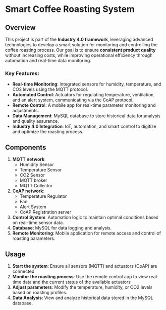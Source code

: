 <!DOCTYPE html>
<html lang="en">
<head>
    <meta charset="UTF-8">
    <meta name="viewport" content="width=device-width, initial-scale=1.0">
</head>
<body>

<h1>Smart Coffee Roasting System</h1>

<h2>Overview</h2>

<p>This project is part of the <strong>Industry 4.0 framework</strong>, leveraging advanced technologies to develop a smart solution for monitoring and controlling the coffee roasting process. Our goal is to ensure <strong>consistent product quality</strong> without increasing costs, while improving operational efficiency through automation and real-time data monitoring.</p>

<h3>Key Features:</h3>
<ul>
    <li><strong>Real-time Monitoring</strong>: Integrated sensors for humidity, temperature, and CO2 levels using the MQTT protocol.</li>
    <li><strong>Automated Control</strong>: Actuators for regulating temperature, ventilation, and an alert system, communicating via the CoAP protocol.</li>
    <li><strong>Remote Control</strong>: A mobile app for real-time parameter monitoring and adjustments.</li>
    <li><strong>Data Management</strong>: MySQL database to store historical data for analysis and quality assurance.</li>
    <li><strong>Industry 4.0 Integration</strong>: IoT, automation, and smart control to digitize and optimize the roasting process.</li>
</ul>

<h2>Components</h2>
<ol>
    <li><strong>MQTT network</strong>:
        <ul>
            <li>Humidity Sensor</li>
            <li>Temperature Sensor</li>
            <li>CO2 Sensor</li>
            <li>MQTT broker </li>
            <li>MQTT Collector </li>
        </ul>
    </li>
    <li><strong>CoAP network</strong>:
        <ul>
            <li>Temperature Regulator</li>
            <li>Fan</li>
            <li>Alert System</li>
            <li>CoAP Registration server</li>
        </ul>
    </li>
    <li><strong>Control System</strong>: Automation logic to maintain optimal conditions based on real-time sensor data.</li>
    <li><strong>Database</strong>: MySQL for data logging and analysis.</li>
    <li><strong>Remote Monitoring</strong>: Mobile application for remote access and control of roasting parameters.</li>
</ol>

<h2>Usage</h2>
<ol>
    <li><strong>Start the system</strong>: Ensure all sensors (MQTT) and actuators (CoAP) are connected.</li>
    <li><strong>Monitor the roasting process</strong>: Use the remote control app to view real-time data and the current status of the available actuators</li>
    <li><strong>Adjust parameters</strong>: Modify the temperature, humidity, or CO2 levels based on roasting profiles.</li>
    <li><strong>Data Analysis</strong>: View and analyze historical data stored in the MySQL database.</li>
</ol>

</body>
</html>
